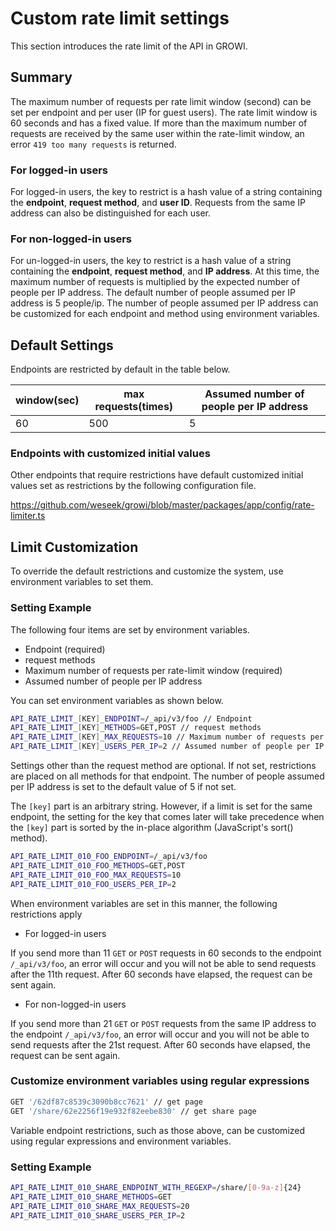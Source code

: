 # Custom rate limit settings

This section introduces the rate limit of the API in GROWI.

## Summary

The maximum number of requests per rate limit window (second) can be set per endpoint and per user (IP for guest users).
The rate limit window is 60 seconds and has a fixed value.
If more than the maximum number of requests are received by the same user within the rate-limit window, an error `419 too many requests` is returned.


### For logged-in users

For logged-in users, the key to restrict is a hash value of a string containing the **endpoint**, **request method**, and **user ID**.
Requests from the same IP address can also be distinguished for each user.

### For non-logged-in users

For un-logged-in users, the key to restrict is a hash value of a string containing the **endpoint**, **request method**, and **IP address**.
At this time, the maximum number of requests is multiplied by the expected number of people per IP address.
The default number of people assumed per IP address is 5 people/ip.
The number of people assumed per IP address can be customized for each endpoint and method using environment variables.

## Default Settings


Endpoints are restricted by default in the table below.

| window(sec) | max requests(times) | Assumed number of people per IP address |
| -------- | ---------------------- | -------------------------- |
| 60       | 500                    | 5                          |


### Endpoints with customized initial values

Other endpoints that require restrictions have default customized initial values set as restrictions by the following configuration file.

<https://github.com/weseek/growi/blob/master/packages/app/config/rate-limiter.ts>

## Limit Customization

To override the default restrictions and customize the system, use environment variables to set them.

### Setting Example

The following four items are set by environment variables.

- Endpoint (required)
- request methods
- Maximum number of requests per rate-limit window (required)
- Assumed number of people per IP address

You can set environment variables as shown below.

``` bash
API_RATE_LIMIT_[KEY]_ENDPOINT=/_api/v3/foo // Endpoint
API_RATE_LIMIT_[KEY]_METHODS=GET,POST // request methods
API_RATE_LIMIT_[KEY]_MAX_REQUESTS=10 // Maximum number of requests per rate-limit window
API_RATE_LIMIT_[KEY]_USERS_PER_IP=2 // Assumed number of people per IP address
```

Settings other than the request method are optional.
If not set, restrictions are placed on all methods for that endpoint.
The number of people assumed per IP address is set to the default value of 5 if not set.

The `[key]` part is an arbitrary string.
However, if a limit is set for the same endpoint, the setting for the key that comes later will take precedence
when the `[key]` part is sorted by the in-place algorithm (JavaScript's sort() method).

``` bash
API_RATE_LIMIT_010_FOO_ENDPOINT=/_api/v3/foo
API_RATE_LIMIT_010_FOO_METHODS=GET,POST
API_RATE_LIMIT_010_FOO_MAX_REQUESTS=10
API_RATE_LIMIT_010_FOO_USERS_PER_IP=2
```

When environment variables are set in this manner, the following restrictions apply

- For logged-in users

If you send more than 11 `GET` or `POST` requests in 60 seconds to the endpoint `/_api/v3/foo`,
an error will occur and you will not be able to send requests after the 11th request.
After 60 seconds have elapsed, the request can be sent again.

- For non-logged-in users

If you send more than 21 `GET` or `POST` requests from the same IP address to the endpoint `/_api/v3/foo`,
an error will occur and you will not be able to send requests after the 21st request.
After 60 seconds have elapsed, the request can be sent again.


### Customize environment variables using regular expressions

``` bash
GET '/62df87c8539c3090b8cc7621' // get page
GET '/share/62e2256f19e932f82eebe830' // get share page
```

Variable endpoint restrictions, such as those above, can be customized using regular expressions and environment variables.

### Setting Example

``` bash
API_RATE_LIMIT_010_SHARE_ENDPOINT_WITH_REGEXP=/share/[0-9a-z]{24}
API_RATE_LIMIT_010_SHARE_METHODS=GET
API_RATE_LIMIT_010_SHARE_MAX_REQUESTS=20
API_RATE_LIMIT_010_SHARE_USERS_PER_IP=2
```
